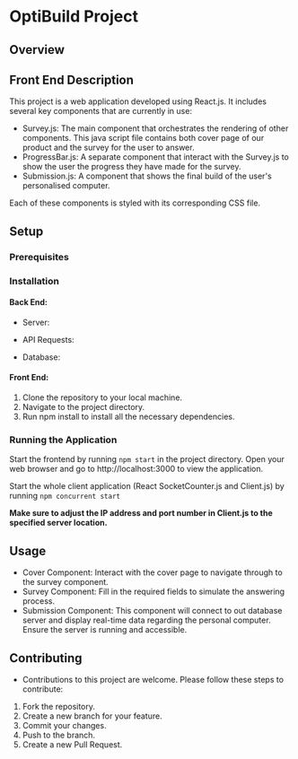 # OptiBuild Project

## Overview

## Front End Description

This project is a web application developed using React.js. It includes several key components that are currently in use:

* Survey.js: The main component that orchestrates the rendering of other components. This java script file contains both cover page of our product and the survey for the user to answer. 
* ProgressBar.js: A separate component that interact with the Survey.js to show the user the progress they have made for the survey. 
* Submission.js: A component that shows the final build of the user's personalised computer. 

Each of these components is styled with its corresponding CSS file.

## Setup
### Prerequisites

### Installation

#### Back End:
- Server: 

- API Requests:

- Database:

#### Front End:
1. Clone the repository to your local machine.
2. Navigate to the project directory.
3. Run npm install to install all the necessary dependencies.

### Running the Application

Start the frontend by running `npm start` in the project directory. Open your web browser and go to http://localhost:3000 to view the application.

Start the whole client application (React SocketCounter.js and Client.js) by running `npm concurrent start`

**Make sure to adjust the IP address and port number in Client.js to the specified server location.**

## Usage

* Cover Component: Interact with the cover page to navigate through to the survey component. 
* Survey Component: Fill in the required fields to simulate the answering process.
* Submission Component: This component will connect to out database server and display real-time data regarding the personal computer. Ensure the server is running and accessible.

## Contributing

* Contributions to this project are welcome. Please follow these steps to contribute:

1. Fork the repository.
2. Create a new branch for your feature.
3. Commit your changes.
4. Push to the branch.
5. Create a new Pull Request.